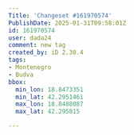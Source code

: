 ```yaml
---
Title: 'Changeset #161970574'
PublishDate: 2025-01-31T09:58:01Z
id: 161970574
user: dada24
comment: new tag
created_by: iD 2.30.4
tags:
- Montenegro
- Budva
bbox:
  min_lon: 18.8473351
  min_lat: 42.2951461
  max_lon: 18.8488087
  max_lat: 42.295815

---
```

